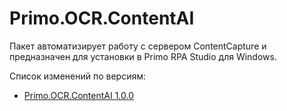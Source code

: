 # Primo.OCR.ContentAI

Пакет автоматизирует работу с сервером ContentCapture и предназначен для установки в Primo RPA Studio для Windows.

Cписок изменений по версиям:
* [Primo.OCR.ContentAI 1.0.0](https://docs.primo-rpa.ru/primo-rpa/release-notes/packages/windows/ocr-content-ai/1.0.0)

